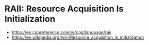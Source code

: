 # RAII: Resource Acquisition Is Initialization
- https://en.cppreference.com/w/cpp/language/raii
- https://en.wikipedia.org/wiki/Resource_acquisition_is_initialization
